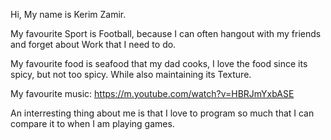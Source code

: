 
Hi,
My name is Kerim Zamir.

My favourite Sport is Football, because I can often hangout with my friends and forget about Work that I need to do.

My favourite food is seafood that my dad cooks, I love the food since its spicy, but not too spicy. While also maintaining its Texture.

My favourite music:
https://m.youtube.com/watch?v=HBRJmYxbASE

An interresting thing about me is that I love to program so much that I can compare it to when I am playing games.
